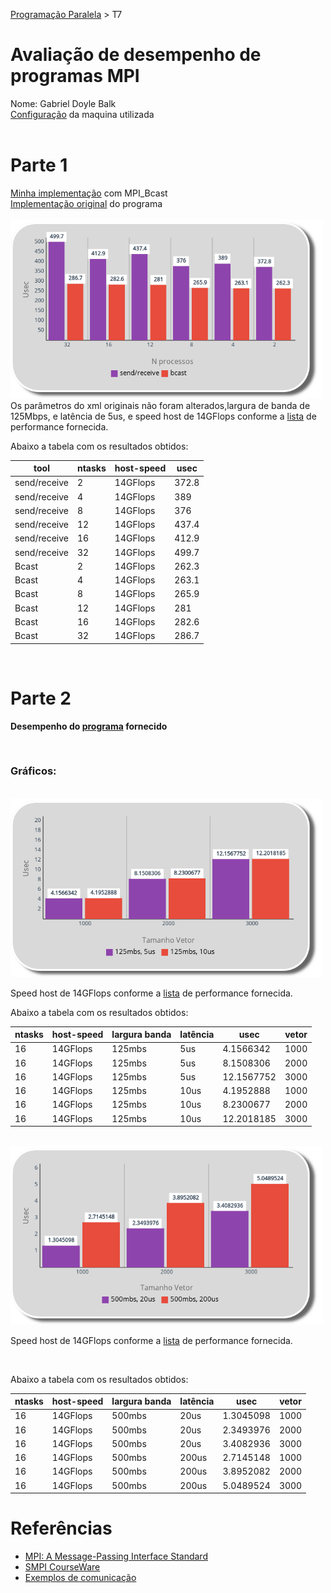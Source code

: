 [Programação Paralela](https://github.com/AndreaInfUFSM/elc139-2019a) > T7

# Avaliação de desempenho de programas MPI

Nome: Gabriel Doyle Balk
</br>
[Configuração](https://github.com/doyleSM/elc139-2019a/blob/master/trabalhos/t2/specs.txt) da maquina utilizada </br>
</br>

# Parte 1

[Minha implementação](sr_meu_bcast.c) com MPI_Bcast
<br/>
[Implementação original](sr_bcast.c) do programa
</br>
</br>
<img src="./graficos/1.png" width="500">
</br>
Os parâmetros do xml originais não foram alterados,largura de banda de 125Mbps, e latência de 5us, e speed host de 14GFlops conforme a [lista](https://setiathome.berkeley.edu/cpu_list.php) de performance fornecida.

Abaixo a tabela com os resultados obtidos:

| tool         | ntasks | host-speed | usec  |
| ------------ | ------ | ---------- | ----- |
| send/receive | 2      | 14GFlops   | 372.8 |
| send/receive | 4      | 14GFlops   | 389   |
| send/receive | 8      | 14GFlops   | 376   |
| send/receive | 12     | 14GFlops   | 437.4 |
| send/receive | 16     | 14GFlops   | 412.9 |
| send/receive | 32     | 14GFlops   | 499.7 |
| Bcast        | 2      | 14GFlops   | 262.3 |
| Bcast        | 4      | 14GFlops   | 263.1 |
| Bcast        | 8      | 14GFlops   | 265.9 |
| Bcast        | 12     | 14GFlops   | 281   |
| Bcast        | 16     | 14GFlops   | 282.6 |
| Bcast        | 32     | 14GFlops   | 286.7 |

</br>

# Parte 2

**Desempenho do [programa](avg.c) fornecido**

</br>

### Gráficos:

</br>

<img src="./graficos/2.png" width="500">
</br>

Speed host de 14GFlops conforme a [lista](https://setiathome.berkeley.edu/cpu_list.php) de performance fornecida.

Abaixo a tabela com os resultados obtidos:

| ntasks | host-speed | largura banda | latência | usec       | vetor |
| ------ | ---------- | ------------- | -------- | ---------- | ----- |
| 16     | 14GFlops   | 125mbs        | 5us      | 4.1566342  | 1000  |
| 16     | 14GFlops   | 125mbs        | 5us      | 8.1508306  | 2000  |
| 16     | 14GFlops   | 125mbs        | 5us      | 12.1567752 | 3000  |
| 16     | 14GFlops   | 125mbs        | 10us     | 4.1952888  | 1000  |
| 16     | 14GFlops   | 125mbs        | 10us     | 8.2300677  | 2000  |
| 16     | 14GFlops   | 125mbs        | 10us     | 12.2018185 | 3000  |

</br>

<img src="./graficos/3.png" width="500">
</br>

Speed host de 14GFlops conforme a [lista](https://setiathome.berkeley.edu/cpu_list.php) de performance fornecida.

</br>

Abaixo a tabela com os resultados obtidos:

| ntasks | host-speed | largura banda | latência | usec      | vetor |
| ------ | ---------- | ------------- | -------- | --------- | ----- |
| 16     | 14GFlops   | 500mbs        | 20us     | 1.3045098 | 1000  |
| 16     | 14GFlops   | 500mbs        | 20us     | 2.3493976 | 2000  |
| 16     | 14GFlops   | 500mbs        | 20us     | 3.4082936 | 3000  |
| 16     | 14GFlops   | 500mbs        | 200us    | 2.7145148 | 1000  |
| 16     | 14GFlops   | 500mbs        | 200us    | 3.8952082 | 2000  |
| 16     | 14GFlops   | 500mbs        | 200us    | 5.0489524 | 3000  |

# Referências

- [MPI: A Message-Passing Interface Standard](https://www.mpi-forum.org/docs/mpi-3.1/mpi31-report.pdf)
- [SMPI CourseWare](https://simgrid.github.io/SMPI_CourseWare/)
- [Exemplos de comunicação](exemplos/)
